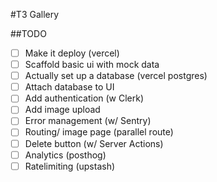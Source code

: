 #T3 Gallery

##TODO

- [ ] Make it deploy (vercel)
- [ ] Scaffold basic ui with mock data
- [ ] Actually set up a database (vercel postgres)
- [ ] Attach database to UI
- [ ] Add authentication (w Clerk)
- [ ] Add image upload
- [ ] Error management (w/ Sentry)
- [ ] Routing/ image page (parallel route)
- [ ] Delete button (w/ Server Actions)
- [ ] Analytics (posthog)
- [ ] Ratelimiting (upstash)
